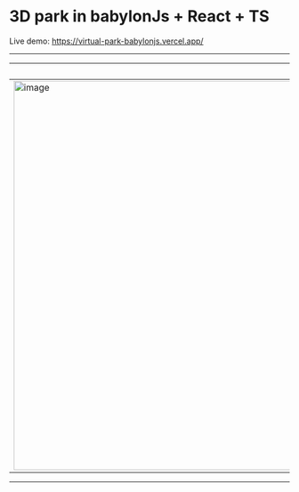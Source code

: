 # 3D park in babylonJs + React + TS

Live demo: https://virtual-park-babylonjs.vercel.app/


----

| Day | Night |
|---|---|
| <img width="1485" height="700" alt="image" src="https://github.com/user-attachments/assets/fbebdbfd-141a-47ef-8966-dfc101674939" /> | <img width="1472" height="695" alt="image" src="https://github.com/user-attachments/assets/9e014688-1f1c-4d58-806c-4c5bcedb2318" /> |

----
